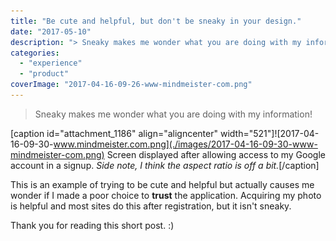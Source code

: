 ```yaml
---
title: "Be cute and helpful, but don't be sneaky in your design."
date: "2017-05-10"
description: "> Sneaky makes me wonder what you are doing with my information!"
categories: 
  - "experience"
  - "product"
coverImage: "2017-04-16-09-26-www-mindmeister-com.png"
---
```


> Sneaky makes me wonder what you are doing with my information!

\[caption id="attachment\_1186" align="aligncenter" width="521"\]![2017-04-16-09-30-www.mindmeister.com.png](./images/2017-04-16-09-30-www-mindmeister-com.png) Screen displayed after allowing access to my Google account in a signup. _Side note, I think the aspect ratio is off a bit._\[/caption\]

This is an example of trying to be cute and helpful but actually causes me wonder if I made a poor choice to **trust** the application. Acquiring my photo is helpful and most sites do this after registration, but it isn't sneaky.

Thank you for reading this short post. :)
